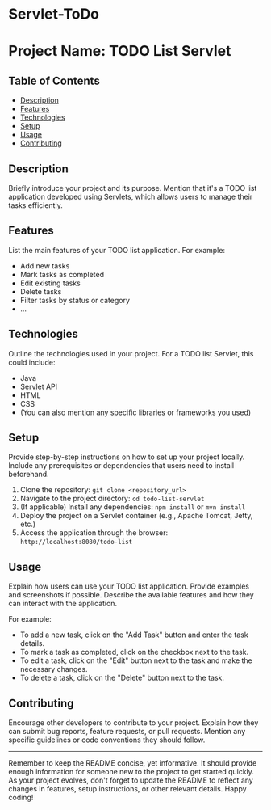 # Servlet-ToDo

# Project Name: TODO List Servlet

## Table of Contents
- [Description](#description)
- [Features](#features)
- [Technologies](#technologies)
- [Setup](#setup)
- [Usage](#usage)
- [Contributing](#contributing)


## Description
Briefly introduce your project and its purpose. Mention that it's a TODO list application developed using Servlets, which allows users to manage their tasks efficiently.

## Features
List the main features of your TODO list application. For example:
- Add new tasks
- Mark tasks as completed
- Edit existing tasks
- Delete tasks
- Filter tasks by status or category
- ...

## Technologies
Outline the technologies used in your project. For a TODO list Servlet, this could include:
- Java
- Servlet API
- HTML
- CSS
- (You can also mention any specific libraries or frameworks you used)

## Setup
Provide step-by-step instructions on how to set up your project locally. Include any prerequisites or dependencies that users need to install beforehand.

1. Clone the repository: `git clone <repository_url>`
2. Navigate to the project directory: `cd todo-list-servlet`
3. (If applicable) Install any dependencies: `npm install` or `mvn install`
4. Deploy the project on a Servlet container (e.g., Apache Tomcat, Jetty, etc.)
5. Access the application through the browser: `http://localhost:8080/todo-list`

## Usage
Explain how users can use your TODO list application. Provide examples and screenshots if possible. Describe the available features and how they can interact with the application.

For example:
- To add a new task, click on the "Add Task" button and enter the task details.
- To mark a task as completed, click on the checkbox next to the task.
- To edit a task, click on the "Edit" button next to the task and make the necessary changes.
- To delete a task, click on the "Delete" button next to the task.

## Contributing
Encourage other developers to contribute to your project. Explain how they can submit bug reports, feature requests, or pull requests. Mention any specific guidelines or code conventions they should follow.



---

Remember to keep the README concise, yet informative. It should provide enough information for someone new to the project to get started quickly. As your project evolves, don't forget to update the README to reflect any changes in features, setup instructions, or other relevant details. Happy coding!
